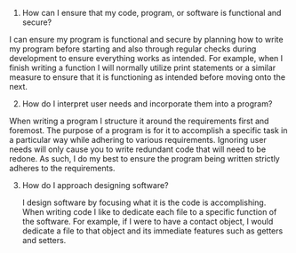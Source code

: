 1. How can I ensure that my code, program, or software is functional and secure?
   
  I can ensure my program is functional and secure by planning how to write my program before starting and also through regular checks during development to ensure everything works as intended. For example, when I finish writing a function I will normally utilize print
  statements or a similar measure to ensure that it is functioning as intended before moving onto the next.  

2. How do I interpret user needs and incorporate them into a program?
   
  When writing a program I structure it around the requirements first and foremost. The purpose of a program is for it to accomplish a specific task in a particular way while adhering to various requirements. Ignoring user needs will only cause you to write redundant
  code that will need to be redone. As such, I do my best to ensure the program being written strictly adheres to the requirements. 

3. How do I approach designing software?
   
   I design software by focusing what it is the code is accomplishing. When writing code I like to dedicate each file to a specific function of the software. For example, if I were to have a contact object, I would dedicate a file to that object and its immediate features
   such as getters and setters. 
